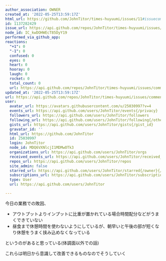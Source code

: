 ```yaml
---
author_association: OWNER
created_at: '2022-05-25T13:59:17Z'
html_url: https://github.com/JohnTitor/times-huyuumi/issues/11#issuecomment-1137282429
id: 1137282429
issue_url: https://api.github.com/repos/JohnTitor/times-huyuumi/issues/11
node_id: IC_kwDOHWEcT85DyY19
performed_via_github_app: 
reactions:
  "+1": 0
  "-1": 0
  confused: 0
  eyes: 0
  heart: 0
  hooray: 0
  laugh: 0
  rocket: 0
  total_count: 0
  url: https://api.github.com/repos/JohnTitor/times-huyuumi/issues/comments/1137282429/reactions
updated_at: '2022-05-25T13:59:17Z'
url: https://api.github.com/repos/JohnTitor/times-huyuumi/issues/comments/1137282429
user:
  avatar_url: https://avatars.githubusercontent.com/u/25030997?v=4
  events_url: https://api.github.com/users/JohnTitor/events{/privacy}
  followers_url: https://api.github.com/users/JohnTitor/followers
  following_url: https://api.github.com/users/JohnTitor/following{/other_user}
  gists_url: https://api.github.com/users/JohnTitor/gists{/gist_id}
  gravatar_id: ''
  html_url: https://github.com/JohnTitor
  id: 25030997
  login: JohnTitor
  node_id: MDQ6VXNlcjI1MDMwOTk3
  organizations_url: https://api.github.com/users/JohnTitor/orgs
  received_events_url: https://api.github.com/users/JohnTitor/received_events
  repos_url: https://api.github.com/users/JohnTitor/repos
  site_admin: false
  starred_url: https://api.github.com/users/JohnTitor/starred{/owner}{/repo}
  subscriptions_url: https://api.github.com/users/JohnTitor/subscriptions
  type: User
  url: https://api.github.com/users/JohnTitor

---
```

今日の業務での敗因、

- アウトプットよりインプットに比重が置かれている場合時間配分などがうまくできていない
- 昼食まで休憩時間を使わないようにしているが、朝早いと午後の部が短くなり休憩をうまく挟み込めなくなっている

というのがあると思っている(体調面以外での話)

これらは明日から意識して改善できるものなのでそうしていく